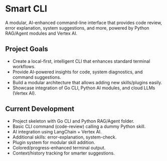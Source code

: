 # Smart CLI
A modular, AI-enhanced command-line interface that provides code review, error explanation, system suggestions, and more, powered by Python RAG/Agent modules and Vertex AI.



## Project Goals

- Create a local-first, intelligent CLI that enhances standard terminal workflows.
- Provide AI-powered insights for code, system diagnostics, and command suggestions.
- Build a modular architecture that allows adding new skills/plugins easily.
- Showcase integration of Go CLI, Python AI modules, and cloud LLMs (Vertex AI).

## Current Development

- Project skeleton with Go CLI and Python RAG/Agent folder.
- Basic CLI command (code-review) calling a dummy Python skill.
- AI integration using LangChain + Vertex AI.
- Additional skills: error-explanation, system-check.
- Plugin system for modular skill addition.
- Colored/progress-enhanced terminal output.
- Context/history tracking for smarter suggestions.




